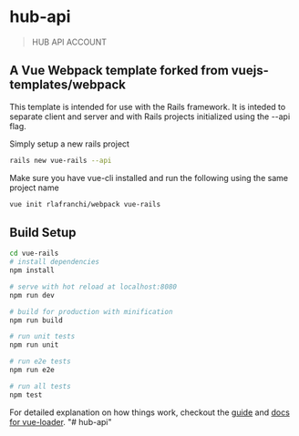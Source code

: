 # hub-api

> HUB API ACCOUNT

## A Vue Webpack template forked from vuejs-templates/webpack

This template is intended for use with the Rails framework.  It is inteded to separate client and server and with Rails projects initialized using the --api flag.

Simply setup a new rails project

```bash
rails new vue-rails --api
```
Make sure you have vue-cli installed and run the following using the same project name

```bash
vue init rlafranchi/webpack vue-rails
```

## Build Setup

``` bash
cd vue-rails
# install dependencies
npm install

# serve with hot reload at localhost:8080
npm run dev

# build for production with minification
npm run build

# run unit tests
npm run unit

# run e2e tests
npm run e2e

# run all tests
npm test
```

For detailed explanation on how things work, checkout the [guide](http://vuejs-templates.github.io/webpack/) and [docs for vue-loader](http://vuejs.github.io/vue-loader).
"# hub-api" 
